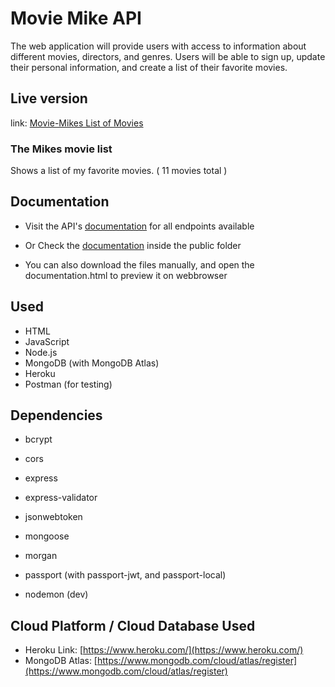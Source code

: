 # Movie Mike API
The web application will provide users with access to information about different movies, directors, and genres. Users will be able to sign up, update their personal information, and create a list of their favorite movies.

## Live version
link: [Movie-Mikes List of Movies](https://movie-mikes-7b54f5710543.herokuapp.com/movies)

### The Mikes movie list
  Shows a list of my favorite movies.
  ( 11 movies total )

## Documentation
- Visit the API's [documentation](https://movie-mikes-7b54f5710543.herokuapp.com/documentation.html) for all endpoints available
- Or Check the [documentation](.public/documentation.html) inside the public folder

- You can also download the files manually, and open the documentation.html to preview it on webbrowser

## Used
- HTML
- JavaScript
- Node.js
- MongoDB (with MongoDB Atlas)
- Heroku
- Postman (for testing)

## Dependencies
- bcrypt
- cors
- express
- express-validator
- jsonwebtoken
- mongoose
- morgan
- passport (with passport-jwt, and passport-local)

- nodemon (dev)

## Cloud Platform / Cloud Database Used
- Heroku Link: [https://www.heroku.com/](https://www.heroku.com/)
- MongoDB Atlas: [https://www.mongodb.com/cloud/atlas/register](https://www.mongodb.com/cloud/atlas/register)
